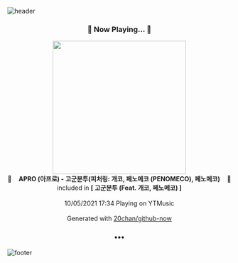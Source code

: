 ![header](https://capsule-render.vercel.app/api?type=wave&height=170&section=header&text=Hi.%20I'm%20SHIFT&fontColor=090707&fontAlignX=45&fontAlignY=65&fontSize=100)

<h3 align="center">🎵 Now Playing... 🎵</h3>
<p align="center">
  <a href="https://music.youtube.com/watch?v=QvT5DL9TC1o">
    <img width="300" src="https://lh3.googleusercontent.com/G22eoUkL4TQHxDRQZNftlZpfdbHzTwTiRY2U248WWRMix2nQ6_gQjQoJcCAkb_OQpsvqdte6Fj9gHe4">
  </a>
  <br>
  🎵&nbsp&nbsp&nbsp <b>APRO (아프로) - 고군분투(피처링: 개코, 페노메코 (PENOMECO), 페노메코)</b> &nbsp&nbsp&nbsp🎵
  <br>
  included in <b>[ 고군분투 (Feat. 개코, 페노메코) ]</b>
  
  <br />
  <br />
  10/05/2021 17:34 Playing on YTMusic
  <br />
  <br />
  Generated with <a href="https://github.com/20chan/github-now">20chan/github-now</a>
</p>

<h3 align="center">•••</h3>

![footer](https://capsule-render.vercel.app/api?type=wave&height=150&section=footer)
